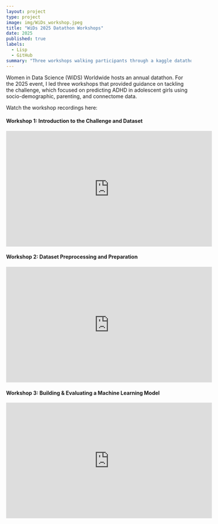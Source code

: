 ```yaml
---
layout: project
type: project
image: img/WiDs_workshop.jpeg
title: "WiDs 2025 Datathon Workshops"
date: 2025
published: true
labels:
  - Lisp
  - GitHub
summary: "Three workshops walking participants through a kaggle datathon."
---
```


Women in Data Science (WiDS) Worldwide hosts an annual datathon. For the 2025 event, I led three workshops that provided guidance on tackling the challenge, which focused on predicting ADHD in adolescent girls using socio-demographic, parenting, and connectome data.

<p>Watch the workshop recordings here:</p>

<div>
  <h4>Workshop 1: Introduction to the Challenge and Dataset</h4>
  <iframe width="560" height="315" src="https://www.youtube.com/embed/Lp-4rtCEVKY" frameborder="0" allowfullscreen></iframe>
</div>

<div>
  <h4>Workshop 2: Dataset Preprocessing and Preparation</h4>
  <iframe width="560" height="315" src="https://www.youtube.com/embed/gicfuCLuosA" frameborder="0" allowfullscreen></iframe>
</div>

<div>
  <h4>Workshop 3: Building & Evaluating a Machine Learning Model</h4>
  <iframe width="560" height="315" src="https://www.youtube.com/embed/yGoLwclZyQw" frameborder="0" allowfullscreen></iframe>
</div>
